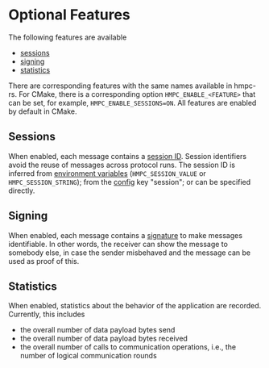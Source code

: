 # Optional Features

The following features are available
- [sessions](#sessions)
- [signing](#signing)
- [statistics](#statistics)

There are corresponding features with the same names available in hmpc-rs.
For CMake, there is a corresponding option `HMPC_ENABLE_<FEATURE>` that can be set, for example, `HMPC_ENABLE_SESSIONS=ON`.
All features are enabled by default in CMake.


## Sessions

When enabled, each message contains a [session ID](networking.md#optional-session-id).
Session identifiers avoid the reuse of messages across protocol runs.
The session ID is inferred from [environment variables](networking.md#environment-variables) (`HMPC_SESSION_VALUE` or `HMPC_SESSION_STRING`); from the [config](networking.md#config) key "session"; or can be specified directly.


## Signing

When enabled, each message contains a [signature](networking.md#optional-signature) to make messages identifiable.
In other words, the receiver can show the message to somebody else, in case the sender misbehaved and the message can be used as proof of this.


## Statistics

When enabled, statistics about the behavior of the application are recorded.
Currently, this includes
- the overall number of data payload bytes send
- the overall number of data payload bytes received
- the overall number of calls to communication operations, i.e., the number of logical communication rounds
